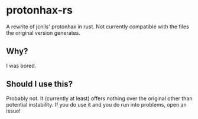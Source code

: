 # protonhax-rs

A rewrite of jcnils' protonhax in rust.
Not currently compatible with the files the original version generates.

## Why?

I was bored.

## Should I use this?

Probably not. It (currently at least) offers nothing over the original other than potential instability.
If you do use it and you do run into problems, open an issue!
